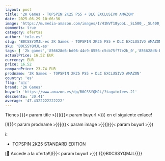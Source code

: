 ```yaml
---
layout: post
title: '2K Games - TOPSPIN 2K25 PS5 + DLC EXCLUSIVO AMAZON'
date: 2025-06-29 10:06:36
image: 'https://m.media-amazon.com/images/I/41NVT18yooL._SL500_._SL400_.jpg'
comments: true
category: ofertas
author: 'tole.es'
slug: 'B0CSSYQMJL-es 2K Games - TOPSPIN 2K25 PS5 + DLC EXCLUSIVO AMAZON'
sku: 'B0CSSYQMJL-es'
tags: [ '2k games','856628d6-bd06-44c9-8556-c5cb75f77e2b_0','856628d6-bd06-44c9-8556-c5cb75f77e2b_2201','856628d6-bd06-44c9-8556-c5cb75f77e2b_3601','856628d6-bd06-44c9-8556-c5cb75f77e2b_401','Arborist Merchandising Root','Hardware y juegos para PlayStation 5','Juegos para PlayStation 5','Preventa de Videojuegos','Self Service','Special Features Stores','Tienda de consolas y videojuegos infantiles','Videojuegos','Videojuegos más esperados','ps5','🇪🇸', ]
actualPrice: 16.52 EUR
currency: EUR
price: 16.52
comparePrice: 23.74 EUR
prodname: '2K Games - TOPSPIN 2K25 PS5 + DLC EXCLUSIVO AMAZON'
country: 'es'
flag: '🇪🇸'
brand: '2K Games'
buyurl: 'https://www.amazon.es/dp/B0CSSYQMJL/?tag=tolees-21'
descuento: '30.41'
average: '47.4322222222222'
---
```


Tienes [{{< param title >}}]({{< param buyurl >}}) en el siguiente enlace!

[![{{< param prodname >}}]({{< param image >}})]({{< param buyurl >}})

ℹ️:

- TOPSPIN 2K25 STANDARD EDITION

[🛒 Accede a la oferta!!]({{< param buyurl >}})
{{<world>}}B0CSSYQMJL{{</world>}}
